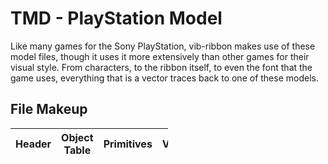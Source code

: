 <style>
table{
    width: 50%;
}
</style>

# TMD - PlayStation Model

Like many games for the Sony PlayStation, vib-ribbon makes use of these model files, though it uses it more extensively than other games for their visual style. From characters, to the ribbon itself, to even the font that the game uses, everything that is a vector traces back to one of these models.

## File Makeup

| Header | Object Table | Primitives | Vertexes | Normals |
|:------:|:------------:|:----------:|:--------:|:-------:|
